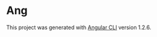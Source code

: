 # Ang

This project was generated with [Angular CLI](https://github.com/angular/angular-cli) version 1.2.6.


